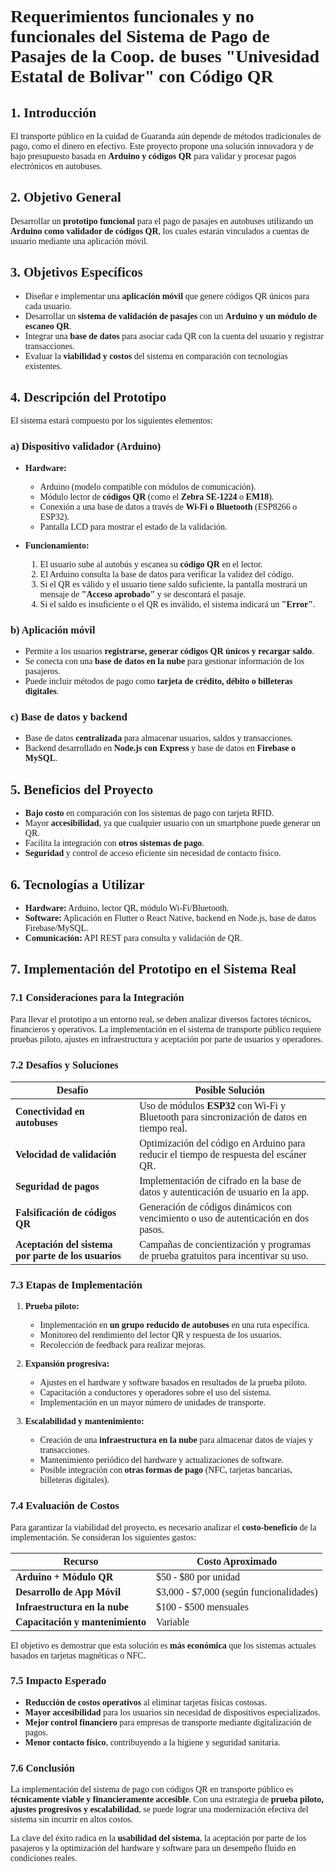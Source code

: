 <style>
    *{
        font-family: "Calibri";
    }
</style>

# **Requerimientos funcionales y no funcionales del Sistema de Pago de Pasajes de la Coop. de buses "Univesidad Estatal de Bolivar" con Código QR**

## **1. Introducción**
El transporte público en la cuidad de Guaranda aún depende de métodos tradicionales de pago, como el dinero en efectivo. Este proyecto propone una solución innovadora y de bajo presupuesto basada en **Arduino y códigos QR** para validar y procesar pagos electrónicos en autobuses.

## **2. Objetivo General**
Desarrollar un **prototipo funcional** para el pago de pasajes en autobuses utilizando un **Arduino como validador de códigos QR**, los cuales estarán vinculados a cuentas de usuario mediante una aplicación móvil.

## **3. Objetivos Específicos**
- Diseñar e implementar una **aplicación móvil** que genere códigos QR únicos para cada usuario.
- Desarrollar un **sistema de validación de pasajes** con un **Arduino y un módulo de escaneo QR**.
- Integrar una **base de datos** para asociar cada QR con la cuenta del usuario y registrar transacciones.
- Evaluar la **viabilidad y costos** del sistema en comparación con tecnologías existentes.

## **4. Descripción del Prototipo**
El sistema estará compuesto por los siguientes elementos:

### **a) Dispositivo validador (Arduino)**
- **Hardware:**  
  - Arduino (modelo compatible con módulos de comunicación).  
  - Módulo lector de **códigos QR** (como el **Zebra SE-1224** o **EM18**).  
  - Conexión a una base de datos a través de **Wi-Fi o Bluetooth** (ESP8266 o ESP32).  
  - Pantalla LCD para mostrar el estado de la validación.  

- **Funcionamiento:**  
  1. El usuario sube al autobús y escanea su **código QR** en el lector.  
  2. El Arduino consulta la base de datos para verificar la validez del código.  
  3. Si el QR es válido y el usuario tiene saldo suficiente, la pantalla mostrará un mensaje de **"Acceso aprobado"** y se descontará el pasaje.  
  4. Si el saldo es insuficiente o el QR es inválido, el sistema indicará un **"Error"**.  

### **b) Aplicación móvil**
- Permite a los usuarios **registrarse, generar códigos QR únicos y recargar saldo**.  
- Se conecta con una **base de datos en la nube** para gestionar información de los pasajeros.  
- Puede incluir métodos de pago como **tarjeta de crédito, débito o billeteras digitales**.  

### **c) Base de datos y backend**
- Base de datos **centralizada** para almacenar usuarios, saldos y transacciones.  
- Backend desarrollado en **Node.js con Express** y base de datos en **Firebase o MySQL**.  

## **5. Beneficios del Proyecto**
- **Bajo costo** en comparación con los sistemas de pago con tarjeta RFID.  
- Mayor **accesibilidad**, ya que cualquier usuario con un smartphone puede generar un QR.  
- Facilita la integración con **otros sistemas de pago**.  
- **Seguridad** y control de acceso eficiente sin necesidad de contacto físico.  

## **6. Tecnologías a Utilizar**
- **Hardware:** Arduino, lector QR, módulo Wi-Fi/Bluetooth.  
- **Software:** Aplicación en Flutter o React Native, backend en Node.js, base de datos Firebase/MySQL.  
- **Comunicación:** API REST para consulta y validación de QR.  

## **7. Implementación del Prototipo en el Sistema Real**

### **7.1 Consideraciones para la Integración**
Para llevar el prototipo a un entorno real, se deben analizar diversos factores técnicos, financieros y operativos. La implementación en el sistema de transporte público requiere pruebas piloto, ajustes en infraestructura y aceptación por parte de usuarios y operadores.

### **7.2 Desafíos y Soluciones**
| **Desafío**                                          | **Posible Solución**                                                                        |
| ---------------------------------------------------- | ------------------------------------------------------------------------------------------- |
| **Conectividad en autobuses**                        | Uso de módulos **ESP32** con Wi-Fi y Bluetooth para sincronización de datos en tiempo real. |
| **Velocidad de validación**                          | Optimización del código en Arduino para reducir el tiempo de respuesta del escáner QR.      |
| **Seguridad de pagos**                               | Implementación de cifrado en la base de datos y autenticación de usuario en la app.         |
| **Falsificación de códigos QR**                      | Generación de códigos dinámicos con vencimiento o uso de autenticación en dos pasos.        |
| **Aceptación del sistema por parte de los usuarios** | Campañas de concientización y programas de prueba gratuitos para incentivar su uso.         |

### **7.3 Etapas de Implementación**
1. **Prueba piloto:**  
   - Implementación en **un grupo reducido de autobuses** en una ruta específica.  
   - Monitoreo del rendimiento del lector QR y respuesta de los usuarios.  
   - Recolección de feedback para realizar mejoras.  

2. **Expansión progresiva:**  
   - Ajustes en el hardware y software basados en resultados de la prueba piloto.  
   - Capacitación a conductores y operadores sobre el uso del sistema.  
   - Implementación en un mayor número de unidades de transporte.  

3. **Escalabilidad y mantenimiento:**  
   - Creación de una **infraestructura en la nube** para almacenar datos de viajes y transacciones.  
   - Mantenimiento periódico del hardware y actualizaciones de software.  
   - Posible integración con **otras formas de pago** (NFC, tarjetas bancarias, billeteras digitales).  

### **7.4 Evaluación de Costos**
Para garantizar la viabilidad del proyecto, es necesario analizar el **costo-beneficio** de la implementación. Se consideran los siguientes gastos:

| **Recurso**                      | **Costo Aproximado**                    |
| -------------------------------- | --------------------------------------- |
| **Arduino + Módulo QR**          | $50 - $80 por unidad                    |
| **Desarrollo de App Móvil**      | $3,000 - $7,000 (según funcionalidades) |
| **Infraestructura en la nube**   | $100 - $500 mensuales                   |
| **Capacitación y mantenimiento** | Variable                                |

El objetivo es demostrar que esta solución es **más económica** que los sistemas actuales basados en tarjetas magnéticas o NFC.

### **7.5 Impacto Esperado**
- **Reducción de costos operativos** al eliminar tarjetas físicas costosas.  
- **Mayor accesibilidad** para los usuarios sin necesidad de dispositivos especializados.  
- **Mejor control financiero** para empresas de transporte mediante digitalización de pagos.  
- **Menor contacto físico**, contribuyendo a la higiene y seguridad sanitaria.  

### **7.6 Conclusión**
La implementación del sistema de pago con códigos QR en transporte público es **técnicamente viable y financieramente accesible**. Con una estrategia de **prueba piloto, ajustes progresivos y escalabilidad**, se puede lograr una modernización efectiva del sistema sin incurrir en altos costos.  

La clave del éxito radica en la **usabilidad del sistema**, la aceptación por parte de los pasajeros y la optimización del hardware y software para un desempeño fluido en condiciones reales. 🚀

